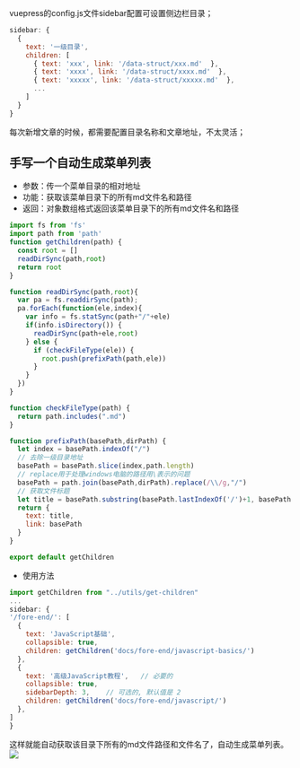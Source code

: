 vuepress的config.js文件sidebar配置可设置侧边栏目录；
```js
sidebar: {
  {
    text: '一级目录',
    children: [
      { text: 'xxx', link: '/data-struct/xxx.md'  },
      { text: 'xxxx', link: '/data-struct/xxxx.md'  },
      { text: 'xxxxx', link: '/data-struct/xxxxx.md'  },
      ...
    ]
  }
}
```
每次新增文章的时候，都需要配置目录名称和文章地址，不太灵活；

## 手写一个自动生成菜单列表
- 参数：传一个菜单目录的相对地址
- 功能：获取该菜单目录下的所有md文件名和路径
- 返回：对象数组格式返回该菜单目录下的所有md文件名和路径
```js
import fs from 'fs'
import path from 'path'
function getChildren(path) {
  const root = []
  readDirSync(path,root)
  return root
}

function readDirSync(path,root){
  var pa = fs.readdirSync(path);
  pa.forEach(function(ele,index){
    var info = fs.statSync(path+"/"+ele)
    if(info.isDirectory()) {
      readDirSync(path+ele,root)
    } else {
      if (checkFileType(ele)) {
        root.push(prefixPath(path,ele))
      }
    }
  })
}

function checkFileType(path) {
  return path.includes(".md")
}

function prefixPath(basePath,dirPath) {
  let index = basePath.indexOf("/")
  // 去除一级目录地址
  basePath = basePath.slice(index,path.length)
  // replace用于处理windows电脑的路径用\表示的问题
  basePath = path.join(basePath,dirPath).replace(/\\/g,"/")
  // 获取文件标题
  let title = basePath.substring(basePath.lastIndexOf('/')+1, basePath.indexOf("."))
  return {
    text: title,
    link: basePath
  }
}

export default getChildren
```

- 使用方法
```js
import getChildren from "../utils/get-children"
...
sidebar: {
'/fore-end/': [
  {
    text: 'JavaScript基础',
    collapsible: true,
    children: getChildren('docs/fore-end/javascript-basics/')
  },
  {
    text: '高级JavaScript教程',   // 必要的
    collapsible: true,
    sidebarDepth: 3,    // 可选的, 默认值是 2
    children: getChildren('docs/fore-end/javascript/')
  },
]
}
```
这样就能自动获取该目录下所有的md文件路径和文件名了，自动生成菜单列表。
![](@alias/1679739104289.jpg)

<Valine></Valine>
